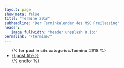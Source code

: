 ```yaml
---
layout: page
show_meta: false
title: "Termine 2018"
subheadline: "Der Terminkalender des MSC Freilassing"
header:
   image_fullwidth: "header_unsplash_8.jpg"
permalink: "/termine/"
---
```


<ul>
    {% for post in site.categories.Termine-2018 %}
    <li><a href="{{ site.url }}{{ site.baseurl }}{{ post.url }}">{{ post.title }}</a></li>
    {% endfor %}
</ul>
